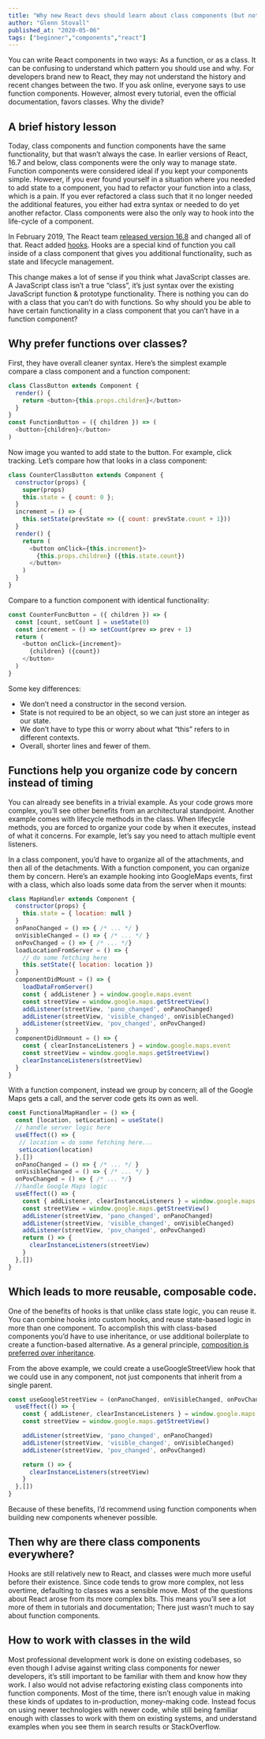 ```yaml
---
title: "Why new React devs should learn about class components (but not write them)"
author: "Glenn Stovall"
published_at: "2020-05-06"
tags: ["beginner","components","react"]
---
```


You can write React components in two ways: As a function, or as a class. It can be confusing to understand which pattern you should use and why. For developers brand new to React, they may not understand the history and recent changes between the two. If you ask online, everyone says to use function components. However, almost every tutorial, even the official documentation, favors classes. Why the divide? 

## A brief history lesson

Today, class components and function components have the same functionality, but that wasn’t always the case. In earlier versions of React, 16.7 and below, class components were the only way to manage state. Function components were considered ideal if you kept your components simple. However, if you ever found yourself in a situation where you needed to add state to a component, you had to refactor your function into a class, which is a pain. If you ever refactored a class such that it no longer needed the additional features, you either had extra syntax or needed to do yet another refactor. Class components were also the only way to hook into the life-cycle of a component. 

In February 2019, The React team [released version 16.8](https://reactjs.org/blog/2019/02/06/react-v16.8.0.html) and changed all of that. React added [hooks](https://reactjs.org/docs/hooks-intro.html). Hooks are a special kind of function you call inside of a class component that gives you additional functionality, such as state and lifecycle management. 

This change makes a lot of sense if you think what JavaScript classes are. A JavaScript class isn’t a true “class”, it’s just syntax over the existing JavaScript function & prototype functionality. There is nothing you can do with a class that you can’t do with functions. So why should you be able to have certain functionality in a class component that you can’t have in a function component? 

## Why prefer functions over classes? 

First, they have overall cleaner syntax. Here’s the simplest example compare a class component and a function component: 

```javascript
class ClassButton extends Component {
  render() {
    return <button>{this.props.children}</button>
  }
}
const FunctionButton = ({ children }) => (
  <button>{children}</button>
)
```

Now image you wanted to add state to the button. For example, click tracking. Let’s compare how that looks in a class component: 

```js
class CounterClassButton extends Component {
  constructor(props) {
    super(props)
    this.state = { count: 0 }; 
  }
  increment = () => { 
    this.setState(prevState => ({ count: prevState.count + 1}))
  }
  render() {
    return (
      <button onClick={this.increment}>
        {this.props.children} ({this.state.count}) 
      </button>
    )
  }
}
```

Compare to a function component with identical functionality:

```js
const CounterFuncButton = ({ children }) => {
  const [count, setCount ] = useState(0)
  const increment = () => setCount(prev => prev + 1)
  return (
    <button onClick={increment}>
      {children} ({count}) 
    </button>
  )
}
```

Some key differences: 

- We don’t need a constructor in the second version. 
- State is not required to be an object, so we can just store an integer as our state. 
- We don’t have to type this or worry about what “this” refers to in different contexts. 
- Overall, shorter lines and fewer of them. 

## Functions help you organize code by concern instead of timing

You can already see benefits in a trivial example. As your code grows more complex, you’ll see other benefits from an architectural standpoint. Another example comes with lifecycle methods in the class. When lifecycle methods, you are forced to organize your code by when it executes, instead of what it concerns. For example, let’s say you need to attach multiple event listeners.

In a class component, you’d have to organize all of the attachments, and then all of the detachments. With a function component, you can organize them by concern.  Here’s an example hooking into GoogleMaps events, first with a class, which also loads some data from the server when it mounts:

```js
class MapHandler extends Component {
  constructor(props) {
    this.state = { location: null }
  }
  onPanoChanged = () => { /* ... */ }
  onVisibleChanged = () => { /* ... */ }
  onPovChanged = () => { /* ... */}
  loadLocationFromServer = () => {
    // do some fetching here
    this.setState({ location: location })
  }
  componentDidMount = () => {
    loadDataFromServer()
    const { addListener } = window.google.maps.event
    const streetView = window.google.maps.getStreetView() 
    addListener(streetView, 'pano_changed', onPanoChanged)
    addListener(streetView, 'visible_changed', onVisibleChanged)
    addListener(streetView, 'pov_changed', onPovChanged)
  }
  componentDidUnmount = () => {
    const { clearInstanceListeners } = window.google.maps.event
    const streetView = window.google.maps.getStreetView() 
    clearInstanceListeners(streetView)
  }
} 
```

With a function component, instead we group by concern; all of the Google Maps gets a call, and the server code gets its own as well.

```js
const FunctionalMapHandler = () => {
  const [location, setLocation] = useState()
  // handle server logic here
  useEffect(() => {
   // location = do some fetching here...
   setLocation(location)
  },[])
  onPanoChanged = () => { /* ... */ }
  onVisibleChanged = () => { /* ... */ }
  onPovChanged = () => { /* ... */}
  //handle Google Maps logic
  useEffect(() => {
    const { addListener, clearInstanceListeners } = window.google.maps.event
    const streetView = window.google.maps.getStreetView() 
    addListener(streetView, 'pano_changed', onPanoChanged)
    addListener(streetView, 'visible_changed', onVisibleChanged)
    addListener(streetView, 'pov_changed', onPovChanged)
    return () => {
      clearInstanceListeners(streetView)
    }
  },[])
}
```

## Which leads to more reusable, composable code.

One of the benefits of hooks is that unlike class state logic, you can reuse it. You can combine hooks into custom hooks, and reuse state-based logic in more than one component. To accomplish this with class-based components you’d have to use inheritance, or use additional boilerplate to create a function-based alternative. As a general principle, [composition is preferred over inheritance](https://en.wikipedia.org/wiki/Composition_over_inheritance). 

From the above example, we could create a useGoogleStreetView hook that we could use in any component, not just components that inherit from a single parent.

```js
const useGoogleStreetView = (onPanoChanged, onVisibleChanged, onPovChange, dependencies = []) => {
  useEffect(() => {
    const { addListener, clearInstanceListeners } = window.google.maps.event
    const streetView = window.google.maps.getStreetView() 

    addListener(streetView, 'pano_changed', onPanoChanged)
    addListener(streetView, 'visible_changed', onVisibleChanged)
    addListener(streetView, 'pov_changed', onPovChanged)

    return () => {
      clearInstanceListeners(streetView)
    }
  },[])
}
```

Because of these benefits, I’d recommend using function components when building new components whenever possible.

## Then why are there class components everywhere?

Hooks are still relatively new to React, and classes were much more useful before their existence. Since code tends to grow more complex, not less overtime, defaulting to classes was a sensible move. Most of the questions about React arose from its more complex bits. This means you’ll see a lot more of them in tutorials and documentation; There just wasn’t much to say about function components.

## How to work with classes in the wild

Most professional development work is done on existing codebases, so even though I advise against writing class components for newer developers, it’s still important to be familiar with them and know how they work. I also would not advise refactoring existing class components into function components. Most of the time, there isn’t enough value in making these kinds of updates to in-production, money-making code. Instead focus on using newer technologies with newer code, while still being familiar enough with classes to work with them on existing systems, and understand examples when you see them in search results or StackOverflow.
